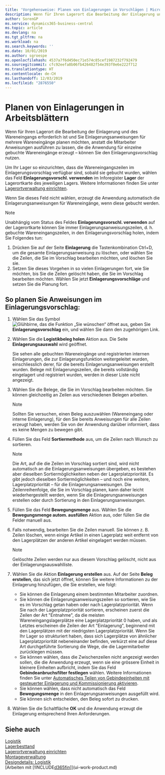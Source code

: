 ```yaml
---
title: 'Vorgehensweise: Planen von Einlagerungen in Vorschlägen | Microsoft Docs'
description: Wenn für Ihren Lagerort die Bearbeitung der Einlagerung und des Wareneingangs erforderlich ist und Sie Einlagerungsanweisungen für mehrere Wareneingänge planen möchten, anstatt die Mitarbeiter Anweisungen ausführen zu lassen, die die Anwendung für einzelne gebuchte Wareneingänge erzeugt – können Sie den Einlagerungsvorschlag nutzen.
author: SorenGP
ms.service: dynamics365-business-central
ms.topic: article
ms.devlang: na
ms.tgt_pltfrm: na
ms.workload: na
ms.search.keywords: ''
ms.date: 10/01/2019
ms.author: sgroespe
ms.openlocfilehash: 4537a7f6d450ec71e574c85cef1987232f792479
ms.sourcegitcommit: cfc92eefa8b06fb426482f54e393f0e6e222f712
ms.translationtype: HT
ms.contentlocale: de-CH
ms.lasthandoff: 12/03/2019
ms.locfileid: "2876550"
---
```

# <a name="plan-put-aways-in-worksheets"></a>Planen von Einlagerungen in Arbeitsblättern
Wenn für Ihren Lagerort die Bearbeitung der Einlagerung und des Wareneingangs erforderlich ist und Sie Einlagerungsanweisungen für mehrere Wareneingänge planen möchten, anstatt die Mitarbeiter Anweisungen ausführen zu lassen, die die Anwendung für einzelne gebuchte Wareneingänge erzeugt – können Sie den Einlagerungsvorschlag nutzen.  

Um Ihr Lager so einzurichten, dass die Wareneingangszeilen im Einlagerungsvorschlag verfügbar sind, sobald sie gebucht wurden, wählen das Feld **Einlagerungsvorschl. verwenden** im Inforegister **Lager** der Lagerortkarte des jeweiligen Lagers. Weitere Informationen finden Sie unter [Lagerortverwaltung einrichten](warehouse-setup-warehouse.md).  

Wenn Sie dieses Feld nicht wählen, erzeugt die Anwendung automatisch die Einlagerungsanweisungen für Wareneingänge, wenn diese gebucht werden.  

> [!NOTE]  
>  Unabhängig vom Status des Feldes **Einlagerungsvorschl. verwenden** auf der Lagerortkarte können Sie immer Einlagerungsanweisungszeilen, d. h. gebuchte Wareneingangszeilen, in den Einlagerungsvorschlag holen, indem Sie Folgendes tun:  
>   
>  1.  Drücken Sie auf der Seite **Einlagerung** die Tastenkombination Ctrl+D, um die gesamte Einlagerungsanweisung zu löschen, oder wählen Sie die Zeilen, die Sie im Vorschlag bearbeiten möchten, und löschen Sie sie.  
> 2.  Setzen Sie dieses Vorgehen in so vielen Einlagerungen fort, wie Sie möchten, bis Sie die Zeilen gelöscht haben, die Sie im Vorschlag bearbeiten möchten. Wählen Sie jetzt **Einlagerungsvorschläge** und setzen Sie die Planung fort.  

## <a name="to-plan-instructions-in-the-put-away-worksheet"></a>So planen Sie Anweisungen im Einlagerungsvorschlag:  
1.  Wählen Sie das Symbol ![Glühbirne, das die Funktion „Sie wünschen“ öffnet](media/ui-search/search_small.png "Tell Me-Funktion") aus, geben Sie **Einlagerungsvorschlag** ein, und wählen Sie dann den zugehörigen Link.  
2.  Wählen Sie die **Logistikbeleg holen** Aktion aus. Die Seite **Einlagerungsauswahl** wird geöffnet.  

    Sie sehen alle gebuchten Wareneingänge und registrierten internen Einlagerungen, die zur Einlagerungsfunktion weitergeleitet wurden, einschliesslich derer, für die bereits Einlagerungsanweisungen erstellt wurden. Belege mit Einlagerungszeilen, die bereits vollständig eingelagert und registriert wurden, werden in dieser Liste nicht angezeigt.  

3. Wählen Sie die Belege, die Sie im Vorschlag bearbeiten möchten. Sie können gleichzeitig an Zeilen aus verschiedenen Belegen arbeiten.  

    > [!NOTE]  
    >  Sollten Sie versuchen, einen Beleg auszuwählen (Wareneingang oder interne Einlagerung), für den Sie bereits Anweisungen für alle Zeilen erzeugt haben, werden Sie von der Anwendung darüber informiert, dass es keine Mengen zu bewegen gibt.  

4. Füllen Sie das Feld **Sortiermethode** aus, um die Zeilen nach Wunsch zu sortieren.  

    > [!NOTE]  
    >  Die Art, auf die die Zeilen im Vorschlag sortiert sind, wird nicht automatisch an die Einlagerungsanweisungen übergeben, es bestehen aber dieselben Sortiermöglichkeiten neben der Lagerplatzpriorität. Es gibt jedoch dieselben Sortiermöglichkeiten – und noch eine weitere, Lagerplatzpriorität – für die Einlagerungsanweisungen. Die Zeilenreihenfolge, die Sie im Vorschlag planen, kann daher leicht wiederhergestellt werden, wenn Sie die Einlagerungsanweisungen erstellen oder durch Sortierung in den Einlagerungsanweisungen.  

5.  Füllen Sie das Feld **Bewegungsmenge** aus. Wählen Sie die **Bewegungsmenge autom. ausfüllen** Aktion aus, oder füllen Sie die Felder manuell aus.  
6.  Falls notwendig, bearbeiten Sie die Zeilen manuell. Sie können z. B. Zeilen löschen, wenn einige Artikel in einen Lagerplatz weit entfernt von den Lagerplätzen der anderen Artikel eingelagert werden müssen.  

    > [!NOTE]  
    >  Gelöschte Zeilen werden nur aus diesem Vorschlag gelöscht, nicht aus der Einlagerungsauswahlliste.  

7.  Wählen Sie die Aktion **Einlagerung erstellen** aus. Auf der Seite **Beleg erstellen**, das sich jetzt öffnet, können Sie weitere Informationen zu der Einlagerung hinzufügen, die Sie erstellen, wie folgt:  

    -   Sie können die Einlagerung einem bestimmten Mitarbeiter zuordnen.  
    -   Sie können die Einlagerungsanweisungszeilen so sortieren, wie Sie es im Vorschlag getan haben oder nach Lagerplatzpriorität. Wenn Sie nach der Lagerplatzpriorität sortieren, erscheinen zuerst die Zeilen der Art "Entnahme", da die meisten Wareneingangslagerplätze eine Lagerplatzpriorität 0 haben, und als Letztes erscheinen die Zeilen der Art "Einlagerung", beginnend mit den Lagerplätzen mit der niedrigsten Lagerplatzpriorität. Wenn Sie Ihr Lager so strukturiert haben, dass sich Lagerplätze von ähnlicher Lagerplatzpriorität nebeneinander befinden, verkürzt eine auf diese Art durchgeführte Sortierung die Wege, die die Lagermitarbeiter zurücklegen müssen.  
    -   Sie können wählen, dass die Zwischenzeilen nicht angezeigt werden sollen, die die Anwendung erzeugt, wenn sie eine grössere Einheit in kleinere Einheiten aufbricht, indem Sie das Feld **Gebindeanbruchsfilter festlegen** wählen. Weitere Informationen finden Sie unter [Automatisches Teilen von Gebindeeinheiten mit gesteuerter Einlagerung und Kommissionierung aktivieren](warehouse-enable-automatic-breaking-bulk-with-directed-put-away-and-pick.md).  
    -   Sie können wählen, dass nicht automatisch das Feld **Bewegungsmenge** in den Einlagerungsanweisungen ausgefüllt wird.  
    -   Sie können sich entscheiden, den Beleg sofort zu drucken.  

8.  Wählen Sie die Schaltfläche **OK** und die Anwendung erzeugt die Einlagerung entsprechend Ihren Anforderungen.  

## <a name="see-also"></a>Siehe auch  
[Logistik](warehouse-manage-warehouse.md)  
[Lagerbesttand](inventory-manage-inventory.md)  
[Lagerortverwaltung einrichten](warehouse-setup-warehouse.md)     
[Montageverwaltung](assembly-assemble-items.md)    
[Designdetails: Logistik](design-details-warehouse-management.md)  
[Arbeiten mit [!INCLUDE[d365fin](includes/d365fin_md.md)]](ui-work-product.md)
